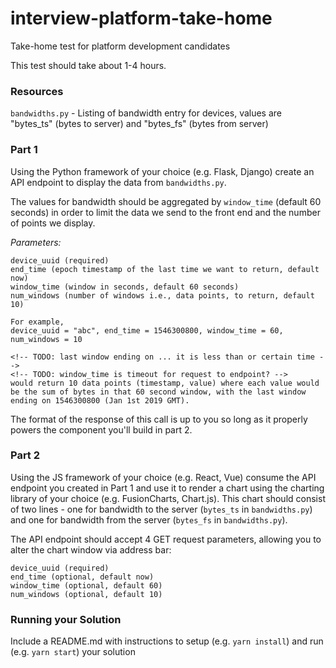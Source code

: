 # interview-platform-take-home
Take-home test for platform development candidates

This test should take about 1-4 hours.

### Resources

`bandwidths.py` - Listing of bandwidth entry for devices, values are "bytes_ts" (bytes to server) and "bytes_fs" (bytes from server)

### Part 1
Using the Python framework of your choice (e.g. Flask, Django) create an API endpoint to display the data from `bandwidths.py`.

The values for bandwidth should be aggregated by `window_time` (default 60 seconds) in order to limit the data we send to the front end and the number of points we display.

*Parameters:*

    device_uuid (required)
    end_time (epoch timestamp of the last time we want to return, default now)
    window_time (window in seconds, default 60 seconds)
    num_windows (number of windows i.e., data points, to return, default 10)
    
    For example,
    device_uuid = "abc", end_time = 1546300800, window_time = 60, num_windows = 10

    <!-- TODO: last window ending on ... it is less than or certain time -->
    <!-- TODO: window_time is timeout for request to endpoint? -->
    would return 10 data points (timestamp, value) where each value would be the sum of bytes in that 60 second window, with the last window ending on 1546300800 (Jan 1st 2019 GMT).

The format of the response of this call is up to you so long as it properly powers the component you'll build in part 2.

### Part 2
Using the JS framework of your choice (e.g. React, Vue) consume the API endpoint you created in Part 1 and use it to render a chart using the charting library of your choice (e.g. FusionCharts, Chart.js).  This chart should consist of two lines - one for bandwidth to the server (`bytes_ts` in `bandwidths.py`) and one for bandwidth from the server (`bytes_fs` in `bandwidths.py`).

The API endpoint should accept 4 GET request parameters, allowing you to alter the chart window via address bar:
   ```
   device_uuid (required)
   end_time (optional, default now)
   window_time (optional, default 60)
   num_windows (optional, default 10)
   ```

### Running your Solution
Include a README.md with instructions to setup (e.g. `yarn install`) and run (e.g. `yarn start`) your solution
